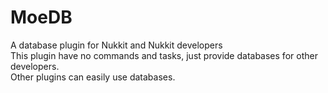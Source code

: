 # MoeDB
  
A database plugin for Nukkit and Nukkit developers   
This plugin have no commands and tasks, just provide databases for other developers.  
Other plugins can easily use databases.  